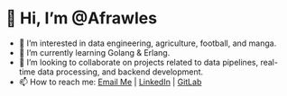 # 👋 Hi, I’m @Afrawles

- 👀 I’m interested in data engineering, agriculture, football, and manga.
- 🌱 I’m currently learning Golang & Erlang.
- 💞️ I’m looking to collaborate on projects related to data pipelines, real-time data processing, and backend development.
- 📫 How to reach me: [Email Me](mailto:afrawles@outlook.com) | [LinkedIn](https://www.linkedin.com/in/mosesodeke/) | [GitLab](https://gitlab.com/mosesafrawles)
